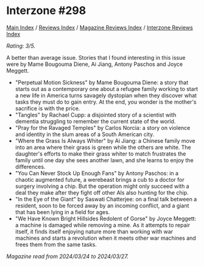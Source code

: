 # Interzone #298

[Main Index](../../../README.md) / [Reviews Index](../../README.md) / [Magazine Reviews Index](../README.md) / [Interzone Reviews Index](README.md)

*Rating: 3/5.*

A better than average issue. Stories that I found interesting in this issue were by Mame Bougouma Diene, Ai Jiang, Antony Paschos and Joyce Meggett.

- "Perpetual Motion Sickness" by Mame Bougouma Diene: a story that starts out as a contemporary one about a refugee family working to start a new life in America turns savagely dystopian when they discover what tasks they must do to gain entry. At the end, you wonder is the mother's sacrifice is with the price.
- "Tangles" by Rachael Cupp: a disjointed story of a scientist with dementia struggling to remember the current state of the world.
- "Pray for the Ravaged Temples" by Carlos Norcia: a story on violence and identity in the slum areas of a South American city.
- "Where the Grass Is Always Whiter" by Ai Jiang: a Chinese family move into an area where their grass is green while the others are white. The daughter's efforts to make their grass whiter to match frustrates the family until one day she sees another lawn, and she learns to enjoy the differences.
- "You Can Never Stock Up Enough Fans" by Antony Paschos: in a chaotic augmented future, a werebeast brings a cub to a doctor for surgery involving a chip. But the operation might only succeed with a deal they make after they fight off other AIs also hunting for the chip.
- "In the Eye of the Giant" by Saswati Chatterjee: on a final talk between a resident, soon to be forced away by an incoming conflict, and a giant that has been lying in a field for ages.
- "We Have Known Bright Hillsides Redolent of Gorse" by Joyce Meggett: a machine is damaged while removing a mine. As it attempts to repair itself, it finds itself enjoying nature more than working with war machines and starts a revolution when it meets other war machines and frees them from the same tasks.

*Magazine read from 2024/03/24 to 2024/03/27.*
